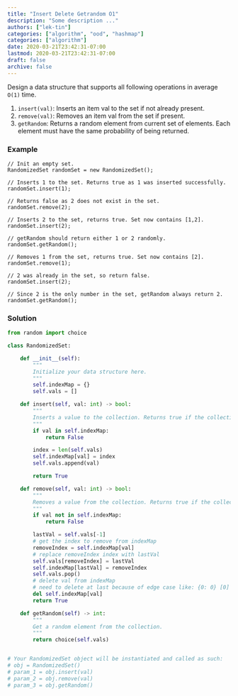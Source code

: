 ```yaml
---
title: "Insert Delete Getrandom O1"
description: "Some description ..."
authors: ["lek-tin"]
categories: ["algorithm", "ood", "hashmap"]
categories: ["algorithm"]
date: 2020-03-21T23:42:31-07:00
lastmod: 2020-03-21T23:42:31-07:00
draft: false
archive: false
---
```


Design a data structure that supports all following operations in average `O(1)` time.

1. `insert(val)`: Inserts an item val to the set if not already present.
2. `remove(val)`: Removes an item val from the set if present.
3. `getRandom`: Returns a random element from current set of elements. Each element must have the same probability of being returned.

### Example

```
// Init an empty set.
RandomizedSet randomSet = new RandomizedSet();

// Inserts 1 to the set. Returns true as 1 was inserted successfully.
randomSet.insert(1);

// Returns false as 2 does not exist in the set.
randomSet.remove(2);

// Inserts 2 to the set, returns true. Set now contains [1,2].
randomSet.insert(2);

// getRandom should return either 1 or 2 randomly.
randomSet.getRandom();

// Removes 1 from the set, returns true. Set now contains [2].
randomSet.remove(1);

// 2 was already in the set, so return false.
randomSet.insert(2);

// Since 2 is the only number in the set, getRandom always return 2.
randomSet.getRandom();
```

### Solution

```python
from random import choice

class RandomizedSet:

    def __init__(self):
        """
        Initialize your data structure here.
        """
        self.indexMap = {}
        self.vals = []

    def insert(self, val: int) -> bool:
        """
        Inserts a value to the collection. Returns true if the collection did not already contain the specified element.
        """
        if val in self.indexMap:
            return False

        index = len(self.vals)
        self.indexMap[val] = index
        self.vals.append(val)

        return True

    def remove(self, val: int) -> bool:
        """
        Removes a value from the collection. Returns true if the collection contained the specified element.
        """
        if val not in self.indexMap:
            return False

        lastVal = self.vals[-1]
        # get the index to remove from indexMap
        removeIndex = self.indexMap[val]
        # replace removeIndex index with lastVal
        self.vals[removeIndex] = lastVal
        self.indexMap[lastVal] = removeIndex
        self.vals.pop()
        # delete val from indexMap
        # need to delete at last because of edge case like: {0: 0} [0] where removeIndex = lastIndex
        del self.indexMap[val]
        return True

    def getRandom(self) -> int:
        """
        Get a random element from the collection.
        """
        return choice(self.vals)


# Your RandomizedSet object will be instantiated and called as such:
# obj = RandomizedSet()
# param_1 = obj.insert(val)
# param_2 = obj.remove(val)
# param_3 = obj.getRandom()
```